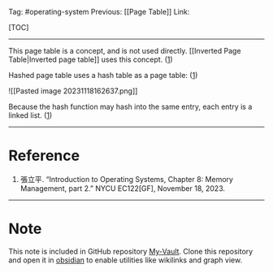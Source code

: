 Tag: #operating-system 
Previous: [[Page Table]]
Link: 

[TOC]

---

This page table is a concept, and is not used directly. [[Inverted Page Table|Inverted page table]] uses this concept. (<u>1</u>)

Hashed page table uses a hash table as a page table: (<u>1</u>)

![[Pasted image 20231118162637.png]]

Because the hash function may hash into the same entry, each entry is a linked list. (<u>1</u>)

---

# Reference

1. 張立平. “Introduction to Operating Systems, Chapter 8: Memory Management, part 2.” NYCU EC122[GF], November 18, 2023.

---

# Note

This note is included in GitHub repository [My-Vault](https://github.com/LittleD3092/My-Vault.git). Clone this repository and open it in [obsidian](https://obsidian.md/) to enable utilities like wikilinks and graph view.